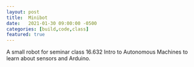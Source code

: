 ```yaml
---
layout: post
title:  Minibot
date:   2021-01-30 09:00:00 -0500
categories: [build,code,class]
featured: true
---
```


A small robot for seminar class 16.632 Intro to Autonomous Machines to learn about sensors and Arduino.